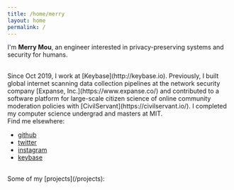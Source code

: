 ```yaml
---
title: /home/merry
layout: home
permalink: /
---
```


I'm **Merry Mou**, an engineer interested in privacy-preserving systems and security for humans.

<br>
Since Oct 2019, I work at [Keybase](http://keybase.io). Previously, I built global internet scanning data collection pipelines at the network security company [Expanse, Inc.](https://www.expanse.co/) and contributed to a software platform for large-scale citizen science of online community moderation policies with [CivilServant](https://civilservant.io/). I completed my computer science undergrad and masters at MIT.

<br>
Find me elsewhere:

- [github](https://github.com/mmou)
- [twitter](https://twitter.com/merry)
- [instagram](https://www.instagram.com/_mycorrhiza/)
- [keybase](https://keybase.io/mmou)

<br>
Some of my [projects](/projects):
